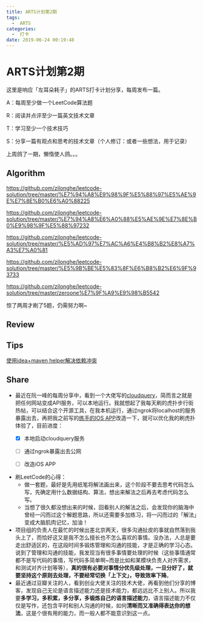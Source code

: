 ```yaml
---
title: ARTS计划第2期
tags: 
  -  ARTS
categories: 
  -  打卡
date: 2019-06-24 00:19:48
---
```


# ARTS计划第2期

这里是响应「左耳朵耗子」的ARTS打卡计划分享，每周发布一篇。
<!-- more -->

A：每周至少做一个LeetCode算法题

R：阅读并点评至少一篇英文技术文章

T：学习至少一个技术技巧

S：分享一篇有观点和思考的技术文章（个人修订：或者一些想法，用于记录）

上周鸽了一期，懒惰使人鸽。。。

## Algorithm

https://github.com/zilonghe/leetcode-solution/tree/master/%E7%94%A8%E9%98%9F%E5%88%97%E5%AE%9E%E7%8E%B0%E6%A0%88225

https://github.com/zilonghe/leetcode-solution/tree/master/%E7%94%A8%E6%A0%88%E5%AE%9E%E7%8E%B0%E9%98%9F%E5%88%97232

https://github.com/zilonghe/leetcode-solution/tree/master/%E5%AD%97%E7%AC%A6%E4%B8%B2%E8%A7%A3%E7%A0%81

https://github.com/zilonghe/leetcode-solution/tree/master/%E5%9B%BE%E5%83%8F%E6%B8%B2%E6%9F%93733

https://github.com/zilonghe/leetcode-solution/tree/master/zeroone%E7%9F%A9%E9%98%B5542

惊了两周才刷了5题，仍需努力啊~

## Review

## Tips

[使用idea+maven helper解决依赖冲突](https://blog.csdn.net/sunpeng_sp/article/details/77393348)

## Share

- 最近在阮一峰的每周分享中，看到一个大佬写的[cloudquery](https://github.com/t9tio/cloudquery)，简而言之就是把任何网站变成API服务，可以本地运行。我就想起了我每天刷的虎扑步行街热帖，可以结合这个开源工具，在我本机运行，通过ngrok将localhost的服务暴露出去，再把我之前写的[练手的IOS APP](https://github.com/zilonghe/QuickSearch)改造一下，就可以优化我的刷虎扑体验了，目前进度：
  - [x] 本地启动cloudquery服务

  - [ ] 通过ngrok暴露出去公网

  - [ ] 改造iOS APP

- 刷LeetCode的心得：
  - 做一套题，最好是先用纸笔将解法画出来，这个阶段不要去思考代码怎么写，先确定用什么数据结构、算法，想出来解法之后再去考虑代码怎么写。
  - 当想了很久都没想出来的时候，回看别人的解法之后，会发现你的脑海中曾经一闪而过这个解题思路，所以还需要多加练习，将一闪而过的「解法」变成大脑肌肉记忆，加油！
- 项目组的负责人在最忙的时候出差北京两天，很多沟通扯皮的事就自然落到我头上了，而恰好这又是我不怎么擅长也不怎么喜欢的事情。没办法，人总是要走出舒适区的，在这段时间多锻炼管理和沟通的技能，才是正确的学习心态。说到了管理和沟通的技能，我发现当有很多事情要处理的时候（这些事情通常都不是写代码的事情，写代码多简单啊~而是比如和某模块负责人对齐需求，和测试对齐计划等等），**真的很有必要对事情分优先级处理，一旦分好了，就要坚持这个原则去处理，不要经常切换「上下文」，导致效率下降**。
- 最近通过豆瓣关注的人，看到创业大佬关注的技术大佬，再看到他们分享的博客，发现自己无论是语言描述能力还是技术能力，都远远比不上别人。所以我要**多学习，多积累，多分享，多锻炼自己的语言描述能力**，语言描述能力不仅仅是写作，还包含平时和别人沟通的时候，如何**清晰而又准确得表达你的想法**，这是个很有用的能力，而一般人都不能意识到这一点。